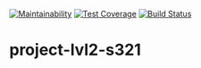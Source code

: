 [![Maintainability](https://api.codeclimate.com/v1/badges/aa3681a6a4d0b14c6d50/maintainability)](https://codeclimate.com/github/se0ga/project-lvl2-s321/maintainability)
[![Test Coverage](https://api.codeclimate.com/v1/badges/aa3681a6a4d0b14c6d50/test_coverage)](https://codeclimate.com/github/se0ga/project-lvl2-s321/test_coverage)
[![Build Status](https://travis-ci.com/se0ga/project-lvl1-s321.svg?branch=master)](https://travis-ci.com/se0ga/project-lvl1-s321)

# project-lvl2-s321
